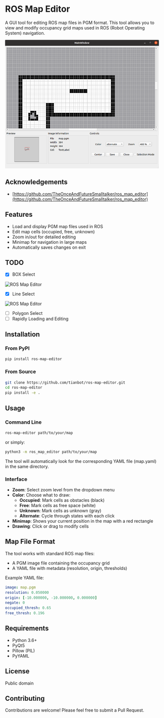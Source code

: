 # ROS Map Editor

A GUI tool for editing ROS map files in PGM format. This tool allows you to view and modify occupancy grid maps used in ROS (Robot Operating System) navigation.

![](./images/ui_advanced.PNG)

## Acknowledgements

- [https://github.com/TheOnceAndFutureSmalltalker/ros_map_editor](https://github.com/TheOnceAndFutureSmalltalker/ros_map_editor)

## Features

- Load and display PGM map files used in ROS
- Edit map cells (occupied, free, unknown)
- Zoom in/out for detailed editing
- Minimap for navigation in large maps
- Automatically saves changes on exit

## TODO

- [x] BOX Select

![ROS Map Editor](images/usage.gif)

- [x] Line Select

![ROS Map Editor](images/usage_line_select.gif)

- [ ] Polygon Select
- [ ] Rapidly Loading and Editing

## Installation

### From PyPI

```bash
pip install ros-map-editor
```

### From Source

```bash
git clone https://github.com/tianbot/ros-map-editor.git
cd ros-map-editor
pip install -e .
```

## Usage

### Command Line

```bash
ros-map-editor path/to/your/map
```

or simply:

```bash
python3 -m ros_map_editor path/to/your/map
```

The tool will automatically look for the corresponding YAML file (map.yaml) in the same directory.

### Interface

- **Zoom**: Select zoom level from the dropdown menu
- **Color**: Choose what to draw:
  - **Occupied**: Mark cells as obstacles (black)
  - **Free**: Mark cells as free space (white)
  - **Unknown**: Mark cells as unknown (gray)
  - **Alternate**: Cycle through states with each click
- **Minimap**: Shows your current position in the map with a red rectangle
- **Drawing**: Click or drag to modify cells

## Map File Format

The tool works with standard ROS map files:

- A PGM image file containing the occupancy grid
- A YAML file with metadata (resolution, origin, thresholds)

Example YAML file:

```yaml
image: map.pgm
resolution: 0.050000
origin: [-10.000000, -10.000000, 0.000000]
negate: 0
occupied_thresh: 0.65
free_thresh: 0.196
```

## Requirements

- Python 3.6+
- PyQt5
- Pillow (PIL)
- PyYAML

## License

Public domain

## Contributing

Contributions are welcome! Please feel free to submit a Pull Request.
